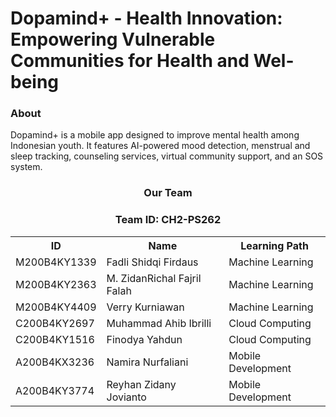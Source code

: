 # Dopamind+ -  Health Innovation: Empowering Vulnerable Communities for Health and Wel-being

### About
Dopamind+ is a mobile app designed to improve mental health among Indonesian youth. It features AI-powered mood detection, menstrual and sleep tracking, counseling services, virtual community support, and an SOS system.

<div align="center">
  <h3>Our Team</h3>
  <h3>Team ID: CH2-PS262</h3>
  <table align="center">
    <tr>
      <th>ID</th>
      <th>Name</th>
      <th>Learning Path</th>
    </tr>
    <tr>
      <td>M200B4KY1339</td>
      <td>Fadli Shidqi Firdaus</td>
      <td>Machine Learning</td>
    </tr>
    <tr>
      <td>M200B4KY2363</td>
      <td>M. ZidanRichal Fajril Falah</td>
      <td>Machine Learning</td>
    </tr>
    <tr>
      <td>M200B4KY4409</td>
      <td>Verry Kurniawan</td>
      <td>Machine Learning</td>
    </tr>
    <tr>
      <td>C200B4KY2697</td>
      <td>Muhammad Ahib Ibrilli</td>
      <td>Cloud Computing</td>
    </tr>
    <tr>
      <td>C200B4KY1516</td>
      <td>Finodya Yahdun</td>
      <td>Cloud Computing</td>
    </tr>
    <tr>
      <td>A200B4KX3236</td>
      <td>Namira Nurfaliani</td>
      <td>Mobile Development</td>
    </tr>
    <tr>
      <td>A200B4KY3774</td>
      <td>Reyhan Zidany Jovianto</td>
      <td>Mobile Development</td>
    </tr>
  </table>
</div>
